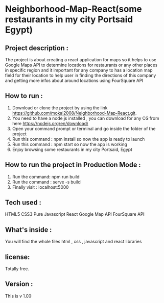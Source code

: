 # Neighborhood-Map-React(some restaurants in my city Portsaid Egypt)

## Project description :

The project is about creating a react application for maps so it helps to use Google Maps API to determine locations for restaurants or any other places in specific region and it important for any company to has a location map field for their location to help user in finding the directions of this company and getting more infos about around locations using FourSquare API

## How to run :

1. Download or clone the project by using the link https://github.com/mokai2008/Neighborhood-Map-React.git. 
2. You need to have a node js installed , you can download for any OS from here https://nodejs.org/en/download/
3. Open your command prompt or terminal and go inside the folder of the project 
4. Run this command : npm install so now the app is ready to launch
5. Run this command : npm start so now the app is working
6. Enjoy browsing some restaurants in my city Portsaid, Egypt

## How to run the project in Production Mode :

1. Run the command:  npm run build
2. Run the command : serve -s build
3. Finally visit : localhost:5000

## Tech used :
HTML5
CSS3
Pure Javascript
React 
Google Map API
FourSquare API

## What's inside :
You will find the whole files html , css , javascript and react libraries

## license:

Totally free.

## Version :

This is v 1.00
